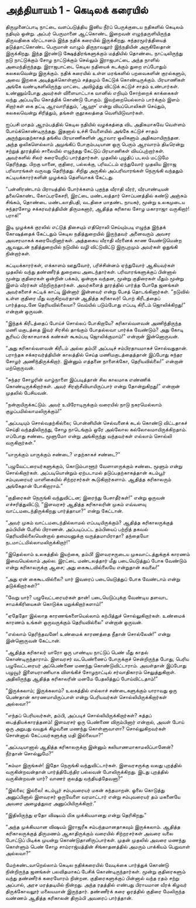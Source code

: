 # அத்தியாயம் 1 - கெடிலக் கரையில்

திருமுனைப்பாடி நாட்டை வளப்படுத்திய இனிய நீர்ப் பெருக்குடைய நதிகளில் கெடிலம் நதியும் ஒன்று. அப்பர் பெருமானை ஆட்கொண்ட இறைவன் எழுந்தருளியிருந்த திருவதிகை வீரட்டானம் இந்த நதிக் கரையில் இருக்கிறது. சுந்தரமூர்த்தியைத் தடுத்தாட்கொண்ட பெருமான் வாழும் திருநாவலூர் இந்நதியின் அருகிலேதான் இருக்கிறது. இந்த இரண்டு க்ஷேத்திரங்களுக்கும் மத்தியில் தொண்டை நாட்டிலிருந்து நடு நாட்டுக்கும் சோழ நாட்டுக்கும் செல்லும் இராஜபாட்டை அந்த நாளில் அமைந்திருந்தது. இராஜபாட்டை கெடில நதியைக் கடக்கும் துறை எப்போதும் கலகலவென்று இருக்கும். நதிக் கரையில் உள்ள மரங்களில் பறவைகளின் குரல்களும், அவை இறகை அடித்துக்கொள்ளும் சத்தமும் கேட்டுக் கொண்டிருக்கும். பிரயாணிகள் அங்கே வண்டிகளிலிருந்து மாட்டை அவிழ்த்து விட்டுக் கட்டுச் சாதம் உண்பார்கள். உண்ணும்போது அவர்கள் விளையாட்டாக வானில் எறியும் சோற்றைக் காக்கைகள் வந்து அப்படியே கொத்திக் கொண்டு போகும். இவற்றையெல்லாம் பார்க்கும் இளம் சிறார்கள் கை தட்டி ஆரவாரித்தும், &#8216;ஆஹு&#8217; என்று வியப்பொலிகள் செய்தும், கலகலவென்று சிரித்தும், தங்கள் குதூகலத்தை வெளியிடுவார்கள்.

ஐப்பசி மாதம் ஆரம்பத்தில் கெடில நதியில் வழக்கத்தை விட அதிகமாகவே வெள்ளம் போய்க்கொண்டிருந்தது. இதனால் உச்சி வேளையில் அங்கே கட்டுச் சாதம் அருந்துவதற்காகத் தங்கிய பிரயாணிகளின் ஆரவார ஒலிகளும் அதிகமாயிருந்தன. அந்த ஒலிகளெல்லாம் அமுங்கிப் போகும்படியான ஒரு பெரும் ஆரவாரம் திடீரென்று சற்றுத் தூரத்தில் சாலையில் எழுந்தது கேட்டுப் பிரயாணிகள் வியப்புற்றார்கள். அவர்களில் சிலர் கரையேறிப் பார்த்தார்கள். முதலில் புழுதிப் படலம் மட்டுமே தெரிந்தது. பிறகு யானை, குதிரை, பல்லக்கு, பரிவட்டம் ஏந்துவோர் முதலிய இராஜ பரிவாரங்கள் வருவது தெரிந்தது. சிறிது அருகில் அப்பரிவாரங்கள் நெருங்கி வந்ததும் கட்டியக்காரர்களின் முழக்கம் தெளிவாகக் கேட்டது.

&#8220;பன்னிரண்டாம் பிராயத்தில் போர்க்களம் புகுந்த வீராதி வீரர், வீரபாண்டியன் தலைகொண்ட கோப்பரகேசரி, இரட்டை மண்டலத்தார் சொப்பனத்தில் கண்டு அஞ்சும் சிங்கம், தொண்டை மண்டலாதிபதி, வடதிசை மாதண்ட நாயகர், மூன்று உலகமுடைய சுந்தரசோழ சக்கரவர்த்தியின் திருமகனார், ஆதித்த கரிகால சோழ மகாராஜா வருகிறார்! பராக்!&#8221;

இடி முழக்கக் குரலில் எட்டுத் திசையும் எதிரொலி செய்யும்படி எழுந்த இந்தக் கோஷத்தைக் கேட்டதும் கெடில நதித்துறையில் இருந்தவர் அனைவரும் அவசர அவசரமாகக் கரையேறினார்கள். அத்தகைய வீராதி வீரனைக் காண வேண்டுமென்ற ஆவலுடன் நதித்துறையில் நடுவில் வழி விட்டுவிட்டு இருபுறமும் அவர்கள் ஒதுங்கி நின்றார்கள்.

கட்டியக்காரர்கள், எக்காளம் ஊதுவோர், பரிச்சின்னம் ஏந்துவோர் ஆகியவர்கள் முதலில் வந்து தண்ணீர்த் துறையை அடைந்தார்கள். பரிவாரங்களுக்குப் பின்னால் மூன்று குதிரைகள் ஒன்றின் பக்கம், ஒன்றாக வந்தன, மூன்று குதிரைகள் மீதும் மூன்று இளம் வீரர்கள் வீற்றிருந்தார்கள். அவர்களைத் தூரத்தில் பார்த்த போதே ஜனங்கள் அவர்களைச் சுட்டிக் காட்டி இன்னார் இன்னவர் என்று பேசத் தொடங்கினார்கள். &#8220;நடுவில் உள்ள குதிரை மீது வருகிறவர்தான் ஆதித்த கரிகாலர்! பொற் கிரீடத்தைப் பார்த்தவுடனே தெரியவில்லையா? வெய்யில் படும்போது எப்படி கிரீடம் ஜொலிக்கிறது!&#8221; என்றான் ஒருவன்.

&#8220;இந்தக் கிரீடத்தைப் போய்ச் சொல்லப் போகிறாயே? கரிகால்வளவன் அணிந்திருந்த மணி மகுடத்தை இவர் சிரசில் தாங்கும் போதல்லவா பார்க்க வேண்டும்? அது கோடி சூரியப் பிரகாசமாகக் கண்கள் கூசும்படி ஜொலிக்குமாம்!&#8221; என்றான் இன்னொருவன்.

&#8220;அது கரிகால்வளவன் கிரீடம் அல்ல தம்பி! அப்படிச் சம்பிரதாயமாகச் சொல்வதுதான். பராந்தக சக்கரவர்த்தியின் காலத்தில் செய்த மணிமகுடத்தைத்தான் இப்போது சுந்தர சோழர் அணிந்திருக்கிறார். இன்னும் எத்தனை நாளைக்கோ, தெரியவில்லை!&#8221; என்றான் மற்றொருவன்.

&#8220;சுந்தர சோழரின் வாழ்நாளை இப்படித்தான் சில காலமாக எண்ணிக் கொண்டிருக்கிறார்கள். அவர் சிரஞ்சீவியாயிருப்பார் என்று தோன்றுகிறது!&#8221; என்றான் முதலில் பேசியவன்.

&#8220;நன்றாயிருக்கட்டும். அவர் உயிரோடிருக்கும் வரையில் நாடு நகரமெல்லாம் குழப்பமில்லாமலிருக்கும்!&#8221;

&#8220;அப்படியும் சொல்வதற்கில்லை; பொன்னியின் செல்வனைக் கடல் கொண்டு விட்டதாகச் செய்தி வந்ததிலிருந்து, சோழ நாடெங்கும் ஒரே அல்லோல கல்லோலமாயிருக்கிறதாம். எப்போது சண்டை மூளுமோ என்று அங்கிருந்து வந்தவர்கள் எல்லாம் சொல்லி வருகிறார்கள்.&#8221;

&#8220;யாருக்கும் யாருக்கும் சண்டை? எதற்காகச் சண்டை?&#8221;

&#8220;பழுவேட்டரையர்களுக்கும், கொடும்பாளூர் வேளாளருக்கும் சண்டை மூளும் என்று சொல்கிறார்கள். அப்படியொன்றும் ஏற்படாமல் தடுப்பதற்காகத்தான் கடம்பூர் சம்புவரையர் மாளிகையில் சிற்றரசர்கள் கூடுகிறார்களாம். ஆதித்த கரிகாலரும் அங்கேதான் போகிறாராம்.&#8221;

&#8220;குதிரைகள் நெருங்கி வந்துவிட்டன; இரைந்து பேசாதீர்கள்!&#8221; என்று ஒருவன் எச்சரித்துவிட்டு, &#8220;இளவரசர் ஆதித்த கரிகாலரின் முகம் எவ்வளவு வாட்டமடைந்திருக்கிறது பார்த்தாயா?&#8221; என்று கேட்டான்.

&#8220;அவர் முகம் வாட்டமடைந்தில்லாமல் எப்படியிருக்கும்? ஆதித்த கரிகாலருக்குத் தம்பியின் பேரில் பிராணன். அப்படிப்பட்ட தம்பியைப் பற்றித் தகவல் தெரியவில்லையென்றால் தமையனுக்கு வருத்தமாயிராதா? தந்தையோ நடமாட்டமில்லாமலிருக்கிறார்!&#8221;

&#8220;இதெல்லாம் உலகத்தில் இயற்கை, தம்பி! இளவரசருடைய முகவாட்டத்துக்குக் காரணம் இவையெல்லாம் அல்ல. இரட்டை மண்டலத்தார் மீது படையெடுத்துப் போக வேண்டும் என்று கரிகாலருக்கு ஆசை; அது கைகூடவில்லையே என்றுதான் கவலை!&#8221;

&#8220;அது ஏன் கைகூடவில்லை? யார் இவரைப் படையெடுத்துப் போக வேண்டாம் என்று தடுக்கிறார்கள்?&#8221;

&#8220;வேறு யார்? பழுவேட்டரையர்கள் தான்! படையெடுப்புக்கு வேண்டிய தளவாட சாமக்கிரியைகள் கொடுக்க மறுக்கிறார்களாம்!&#8221;

&#8220;ஏதேதோ இல்லாத காரணங்களையெல்லாம் கற்பித்துச் சொல்லுகிறார்கள். உண்மைக் காரணம் உங்கள் ஒருவருக்கும் தெரியவில்லை&#8221; என்றான் ஒருவன்.

&#8220;எல்லாம் தெரிந்தவனே! உண்மைக் காரணத்தை நீதான் சொல்லேன்!&#8221; என்று இன்னொருவன் கேட்டான்.

&#8220;ஆதித்த கரிகாலர் யாரோ ஒரு பாண்டிய நாட்டுப் பெண் மீது காதல் கொண்டிருந்தாராம். இளவரசர் வடபெண்ணைப் போருக்குச் சென்றிருந்த போது, பெரிய பழுவேட்டரையர் அப்பெண்ணை மணந்து கொண்டுவிட்டாராம். அவள்தான் இப்போது பழுவூர் இளையராணியாக விளங்கிச் சோழநாட்டில் சர்வாதிகாரம் செலுத்துகிறாள். அதிலிருந்து ஆதித்த கரிகாலரின் மனமே பேதலித்துப் போய்விட்டதாம்!&#8221;

&#8220;இருக்கலாம்; இருக்கலாம்? உலகத்தில் எல்லாச் சண்டைகளுக்கும் யாராவது ஒரு பெண்தான் காரணமாயிருப்பாள் என்று பெரியவர்கள் சொல்லியிருக்கிறார்கள் அல்லவா?&#8221;

&#8220;எந்தப் பெரியவர்கள், தம்பி, அப்படிச் சொல்லியிருக்கிறார்கள்? சுத்தப் பைத்தியக்காரத்தனம்! இளவரசர் ஒரு பெண்ணை விரும்பினார் என்றால், அவள் போய் ஒரு அறுபது வயதுக் கிழவனை மணந்து கொள்ளுவாளா? சொல்லுகிறவர்கள் சொன்னால் கேட்பவர்களுக்கு மதி இல்லையா?&#8221;

&#8220;அப்படியானால் ஆதித்த கரிகாலருக்கு இன்னும் கலியாணமாகாமலிப்பானேன்? நீர்தான் சொல்லுமே?&#8221;

&#8220;சும்மா இருங்கள்! இதோ நெருங்கி வந்துவிட்டார்கள். இளவரசருக்கு வலது புறத்தில் வருகின்றவன்தான் பார்த்திபேந்திர பல்லவன் போலிருக்கிறது. இடது புறத்தில் வருகின்றவன் யார்? வாணர் குலத்து வந்தியத்தேவனா?&#8221;

&#8220;இல்லை; இல்லை! கடம்பூர் சம்புவரையர் மகன் கந்தமாறன். ஓலை கொடுத்து அனுப்பினால் இளவரசர் ஒருவேளை வரமாட்டார் என்று சம்புவரையர் தம் மகனையே அவரை அழைத்துவர அனுப்பியிருக்கிறார்.&#8221;

&#8220;இதிலிருந்து ஏதோ விஷயம் மிக முக்கியமானது என்று தெரிகிறது.&#8221;

&#8220;அந்த முக்கியமான விஷயம் இராஜரீக சம்பந்தமானதாகவும் இருக்கலாம். ஆதித்த கரிகாலருக்குத் திருமணம் ஆகாதிருக்கும் வரையில் சிற்றரசர்கள் அவரை வலை போட்டுப் பிடிக்க முயன்று கொண்டுதானிருப்பார்கள். முதன் முதலில் அவரை மணந்து கொள்ளும் பெண் சோழ சாம்ராஜ்யத்தின் சிங்காதனத்தில் அமரும் பாக்கியம் பெறுவாள் அல்லவா?&#8221;

மேற்கண்டவாறெல்லாம் கெடில நதிக்கரையில் வேடிக்கை பார்த்துக் கொண்டு நின்றிருந்த ஜனங்கள் பலவிதமாகப் பேசிக் கொண்டிருந்தார்கள். மூன்று குதிரைகளும் வந்து தண்ணீர்க் கரையோரம் நின்றன. குதிரைகளுக்குப் பின்னால் வந்த ரதம் சற்று அப்பால், அரச மரத்தடியில் நின்றது. அந்த ரதத்தில் எண்பது பிராயமான வீரக் கிழவர் திருக்கோவலூர் மலையமான் இருந்தார். தண்ணீர்க் கரை ஓரத்தில் குதிரை மேலிருந்த வண்ணம் ஆதித்த கரிகாலன் திரும்பி அவரைப் பார்த்தான்.
